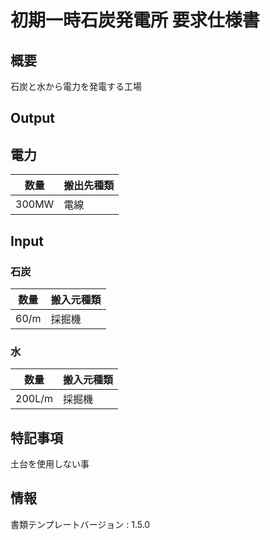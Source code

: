 # 初期一時石炭発電所 要求仕様書

## 概要
石炭と水から電力を発電する工場

## Output
## 電力
|数量|搬出先種類|
|---|---|
|300MW|電線|

## Input
### 石炭
|数量|搬入元種類|
|---|---|
|60/m|採掘機|

### 水
|数量|搬入元種類|
|---|---|
|200L/m|採掘機|



## 特記事項
土台を使用しない事

## 情報
書類テンプレートバージョン : 1.5.0
